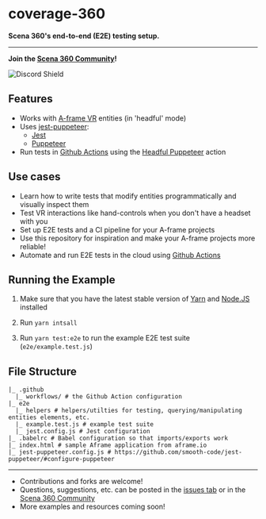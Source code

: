 # coverage-360

**Scena 360's end-to-end (E2E) testing setup.**

---

**Join the [Scena 360 Community](http://scena360.com/community)!**

![Discord Shield](https://discordapp.com/api/guilds/751119607179509770/widget.png?style=shield)

## Features

- Works with [A-frame VR](http://aframe.io/) entities (in 'headful' mode)
- Uses [jest-puppeteer](https://github.com/smooth-code/jest-puppeteer/):
  - [Jest](https://jestjs.io/)
  - [Puppeteer](https://developers.google.com/web/tools/puppeteer)
- Run tests in [Github Actions](https://github.com/features/actions) using the [Headful Puppeteer](https://github.com/mujo-code/puppeteer-headful) action

## Use cases

- Learn how to write tests that modify entities programmatically and visually inspect them
- Test VR interactions like hand-controls when you don't have a headset with you
- Set up E2E tests and a CI pipeline for your A-frame projects
- Use this repository for inspiration and make your A-frame projects more reliable!
- Automate and run E2E tests in the cloud using [Github Actions](https://github.com/features/actions)

## Running the Example

1. Make sure that you have the latest stable version of [Yarn](https://yarnpkg.com/) and [Node.JS](https://nodejs.org/en/) installed

2. Run `yarn intsall`
3. Run `yarn test:e2e` to run the example E2E test suite (`e2e/example.test.js`)

## File Structure

```
|_ .github
  |_ workflows/ # the Github Action configuration
|_ e2e
  |_ helpers # helpers/utilties for testing, querying/manipulating entities elements, etc.
  |_ example.test.js # example test suite
  |_ jest.config.js # Jest configuration
|_ .babelrc # Babel configuration so that imports/exports work
|_ index.html # sample Aframe application from aframe.io
|_ jest-puppeteer.config.js # https://github.com/smooth-code/jest-puppeteer/#configure-puppeteer
```

---

- Contributions and forks are welcome!
- Questions, suggestions, etc. can be posted in the [issues tab](https://github.com/scena360/coverage-360/issues) or in the [Scena 360 Community](http://scena360.com/community)
- More examples and resources coming soon!
